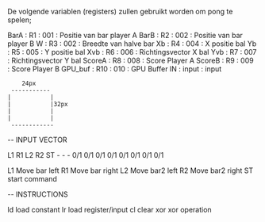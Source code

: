De volgende variablen (registers) zullen gebruikt worden om pong te spelen;

BarA    :   R1  : 001   : Positie van bar player A
BarB    :   R2  : 002   : Positie van bar player B
W       :   R3  : 002   : Breedte van halve bar
Xb      :   R4  : 004   : X positie bal
Yb      :   R5  : 005   : Y positie bal
Xvb     :   R6  : 006   : Richtingsvector X bal
Yvb     :   R7  : 007   : Richtingsvector Y bal
ScoreA  :   R8  : 008   : Score Player A
ScoreB  :   R9  : 009   : Score Player B
GPU_buf :   R10 : 010   : GPU Buffer
IN      :   input       : input



        24px
     -----------
    |           |
    |           |32px
    |           |
    |           |
     ------------



-- INPUT VECTOR

L1  R1  L2  R2  ST  -   -   -
0/1 0/1 0/1 0/1 0/1 0/1 0/1 0/1

L1 Move bar left
R1 Move bar right
L2 Move bar2 left
R2 Move bar2 right
ST start command


-- INSTRUCTIONS

ld  load constant
lr  load register/input
cl  clear
xor xor operation
